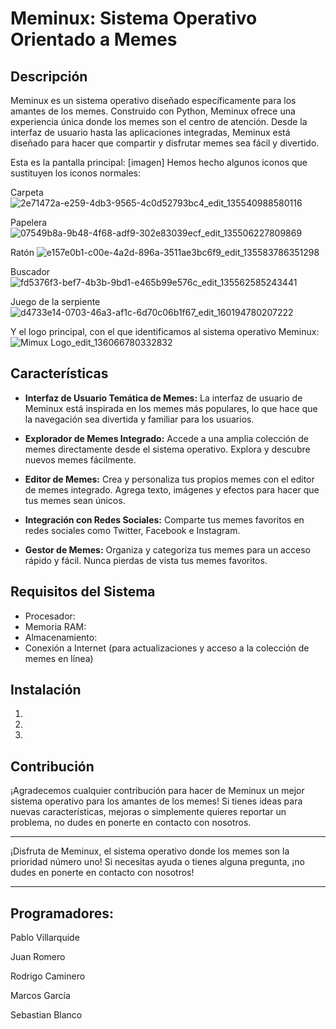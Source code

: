 # Meminux: Sistema Operativo Orientado a Memes

## Descripción

Meminux es un sistema operativo diseñado específicamente para los amantes de los memes. Construido con Python, Meminux ofrece una experiencia única donde los memes son el centro de atención. Desde la interfaz de usuario hasta las aplicaciones integradas, Meminux está diseñado para hacer que compartir y disfrutar memes sea fácil y divertido.

Esta es la pantalla principal:
[imagen]
Hemos hecho algunos iconos que sustituyen los iconos normales:

Carpeta
![2e71472a-e259-4db3-9565-4c0d52793bc4_edit_135540988580116](https://github.com/Rodrcam/Meminux/assets/160480263/84fdc4a3-9332-4e26-80e6-dfd5e619a812)

Papelera
![07549b8a-9b48-4f68-adf9-302e83039ecf_edit_135506227809869](https://github.com/Rodrcam/Meminux/assets/160480263/889651f5-4b4e-446f-9550-f398cc4932b4)

Ratón
![e157e0b1-c00e-4a2d-896a-3511ae3bc6f9_edit_135583786351298](https://github.com/Rodrcam/Meminux/assets/160480263/3335b199-e166-4950-8dde-d816b47e505b)

Buscador
![fd5376f3-bef7-4b3b-9bd1-e465b99e576c_edit_135562585243441](https://github.com/Rodrcam/Meminux/assets/160480263/ceb45387-3abc-40d6-90c9-50a9fbc39e4b)

Juego de la serpiente
![d4733e14-0703-46a3-af1c-6d70c06b1f67_edit_160194780207222](https://github.com/Rodrcam/Meminux/assets/160480263/c397fd10-10f4-4523-a9c2-792c57ca21d1)

Y el logo principal, con el que identificamos al sistema operativo Meminux:
![Mimux Logo_edit_136066780332832](https://github.com/Rodrcam/Meminux/assets/160480263/4a52c1dd-f0a9-42f2-8cb2-3ed73cc197b1)

## Características

- **Interfaz de Usuario Temática de Memes:** La interfaz de usuario de Meminux está inspirada en los memes más populares, lo que hace que la navegación sea divertida y familiar para los usuarios.

- **Explorador de Memes Integrado:** Accede a una amplia colección de memes directamente desde el sistema operativo. Explora y descubre nuevos memes fácilmente.

- **Editor de Memes:** Crea y personaliza tus propios memes con el editor de memes integrado. Agrega texto, imágenes y efectos para hacer que tus memes sean únicos.

- **Integración con Redes Sociales:** Comparte tus memes favoritos en redes sociales como Twitter, Facebook e Instagram.

- **Gestor de Memes:** Organiza y categoriza tus memes para un acceso rápido y fácil. Nunca pierdas de vista tus memes favoritos.

## Requisitos del Sistema

- Procesador:
- Memoria RAM:
- Almacenamiento:
- Conexión a Internet (para actualizaciones y acceso a la colección de memes en línea)

## Instalación

1.
2.
3.

## Contribución

¡Agradecemos cualquier contribución para hacer de Meminux un mejor sistema operativo para los amantes de los memes! Si tienes ideas para nuevas características, mejoras o simplemente quieres reportar un problema, no dudes en ponerte en contacto con nosotros.

---

¡Disfruta de Meminux, el sistema operativo donde los memes son la prioridad número uno! Si necesitas ayuda o tienes alguna pregunta, ¡no dudes en ponerte en contacto con nosotros!

---

## Programadores: 

Pablo Villarquide

Juan Romero

Rodrigo Caminero

Marcos García

Sebastian Blanco


